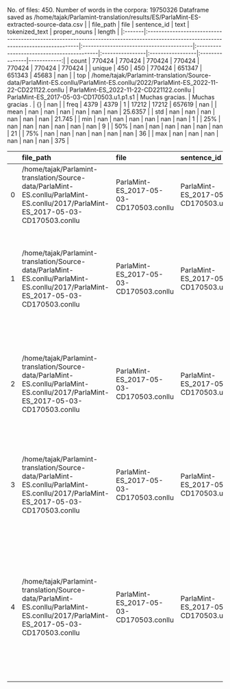 No. of files: 450.
Number of words in the corpora: 19750326
Dataframe saved as /home/tajak/Parlamint-translation/results/ES/ParlaMint-ES-extracted-source-data.csv
|        | file_path                                                                                                                          | file                                    | sentence_id                               | text            | tokenized_text   | proper_nouns   |      length |
|:-------|:-----------------------------------------------------------------------------------------------------------------------------------|:----------------------------------------|:------------------------------------------|:----------------|:-----------------|:---------------|------------:|
| count  | 770424                                                                                                                             | 770424                                  | 770424                                    | 770424          | 770424           | 770424         | 770424      |
| unique | 450                                                                                                                                | 450                                     | 770424                                    | 651347          | 651343           | 45683          |    nan      |
| top    | /home/tajak/Parlamint-translation/Source-data/ParlaMint-ES.conllu/ParlaMint-ES.conllu/2022/ParlaMint-ES_2022-11-22-CD221122.conllu | ParlaMint-ES_2022-11-22-CD221122.conllu | ParlaMint-ES_2017-05-03-CD170503.u1.p1.s1 | Muchas gracias. | Muchas gracias . | {}             |    nan      |
| freq   | 4379                                                                                                                               | 4379                                    | 1                                         | 17212           | 17212            | 657619         |    nan      |
| mean   | nan                                                                                                                                | nan                                     | nan                                       | nan             | nan              | nan            |     25.6357 |
| std    | nan                                                                                                                                | nan                                     | nan                                       | nan             | nan              | nan            |     21.745  |
| min    | nan                                                                                                                                | nan                                     | nan                                       | nan             | nan              | nan            |      1      |
| 25%    | nan                                                                                                                                | nan                                     | nan                                       | nan             | nan              | nan            |      9      |
| 50%    | nan                                                                                                                                | nan                                     | nan                                       | nan             | nan              | nan            |     21      |
| 75%    | nan                                                                                                                                | nan                                     | nan                                       | nan             | nan              | nan            |     36      |
| max    | nan                                                                                                                                | nan                                     | nan                                       | nan             | nan              | nan            |    375      |




|    | file_path                                                                                                                          | file                                    | sentence_id                               | text                                                                                                                                                                                               | tokenized_text                                                                                                                                                                                          | proper_nouns   |   length |
|---:|:-----------------------------------------------------------------------------------------------------------------------------------|:----------------------------------------|:------------------------------------------|:---------------------------------------------------------------------------------------------------------------------------------------------------------------------------------------------------|:--------------------------------------------------------------------------------------------------------------------------------------------------------------------------------------------------------|:---------------|---------:|
|  0 | /home/tajak/Parlamint-translation/Source-data/ParlaMint-ES.conllu/ParlaMint-ES.conllu/2017/ParlaMint-ES_2017-05-03-CD170503.conllu | ParlaMint-ES_2017-05-03-CD170503.conllu | ParlaMint-ES_2017-05-03-CD170503.u1.p1.s1 | Se abre la sesión.                                                                                                                                                                                 | Se abre la sesión .                                                                                                                                                                                     | {}             |        4 |
|  1 | /home/tajak/Parlamint-translation/Source-data/ParlaMint-ES.conllu/ParlaMint-ES.conllu/2017/ParlaMint-ES_2017-05-03-CD170503.conllu | ParlaMint-ES_2017-05-03-CD170503.conllu | ParlaMint-ES_2017-05-03-CD170503.u1.p2.s1 | Comenzamos con el punto relativo al debate de totalidad del proyecto de ley de Presupuestos Generales del Estado para el año 2017.                                                                 | Comenzamos con el punto relativo a el debate de totalidad de el proyecto de ley de Presupuestos Generales de el Estado para el año 2017 .                                                               | {}             |       22 |
|  2 | /home/tajak/Parlamint-translation/Source-data/ParlaMint-ES.conllu/ParlaMint-ES.conllu/2017/ParlaMint-ES_2017-05-03-CD170503.conllu | ParlaMint-ES_2017-05-03-CD170503.conllu | ParlaMint-ES_2017-05-03-CD170503.u1.p2.s2 | En primer lugar, para la presentación del proyecto de ley, tiene la palabra, en nombre del Gobierno, el ministro de Hacienda y Función Pública.                                                    | En primer lugar , para la presentación de el proyecto de ley , tiene la palabra , en nombre de el Gobierno , el ministro de Hacienda y Función Pública .                                                | {}             |       24 |
|  3 | /home/tajak/Parlamint-translation/Source-data/ParlaMint-ES.conllu/ParlaMint-ES.conllu/2017/ParlaMint-ES_2017-05-03-CD170503.conllu | ParlaMint-ES_2017-05-03-CD170503.conllu | ParlaMint-ES_2017-05-03-CD170503.u2.p1.s1 | Buenos días, señora presidenta, señor presidente del Gobierno, señoras y señores miembros del Gobierno, señorías.                                                                                  | Buenos días , señora presidenta , señor presidente de el Gobierno , señoras y señores miembros de el Gobierno , señorías .                                                                              | {}             |       15 |
|  4 | /home/tajak/Parlamint-translation/Source-data/ParlaMint-ES.conllu/ParlaMint-ES.conllu/2017/ParlaMint-ES_2017-05-03-CD170503.conllu | ParlaMint-ES_2017-05-03-CD170503.conllu | ParlaMint-ES_2017-05-03-CD170503.u2.p2.s1 | Comparezco ante esta Cámara para defender el proyecto de Presupuestos Generales del Estado para el año 2017, en un debate que llega con retraso sobre las fechas en que debería haberse celebrado. | Comparezco ante esta Cámara para defender el proyecto de Presupuestos Generales de el Estado para el año 2017 , en un debate que llega con retraso sobre las fechas en que debería haber se celebrado . | {}             |       32 |




